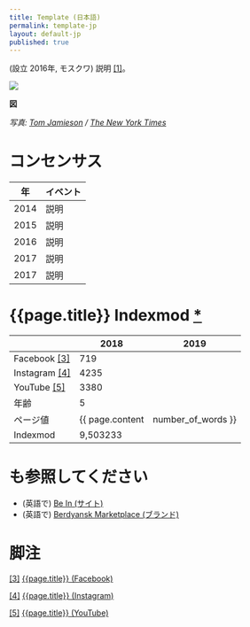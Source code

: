 ```yaml
---
title: Template (日本語)
permalink: template-jp
layout: default-jp
published: true
---
```

(設立	2016年, モスクワ) 説明 <span id="a1">[\[1\]](#f1)</span>。

![](https://github.com/indexmod/encyclopedia/images/image-sample.jpg)

**図**

*写真: [Tom Jamieson](tom-jamieson) / [The New York Times](https://www.nytimes.com/2015/07/05/arts/music/olly-alexander-releases-his-debut-album-with-years-years)*

# コンセンサス

|年|イベント|
|----|---------|
|2014|説明|
|2015|説明|
|2016|説明|
|2017|説明|
|2017|説明|


# {{page.title}} Indexmod [*](indexmod)

||2018|2019|
|-|-|-|
|Facebook <span id="a3">[\[3\]](#f3)</span>|719||
|Instagram <span id="a4">[\[4\]](#f4)</span>|4235||
|YouTube <span id="a5">[\[5\]](#f5)</span>|3380||
|年齢|5||
|ページ値|{{ page.content | number_of_words }}||
|Indexmod|9,503233||

# も参照してください

+ (英語で) [Be In (サイト)](be-in-site)
+ (英語で) [Berdyansk Marketplace (ブランド)](berdyansk-marketplace)

# 脚注

[[3]](#a3) <span id="f3"></span> [{{page.title}} (Facebook)](index)

[[4]](#a4) <span id="f4"></span> [{{page.title}} (Instagram)](index)

[[5]](#a5) <span id="f5"></span> [{{page.title}} (YouTube)](index)

